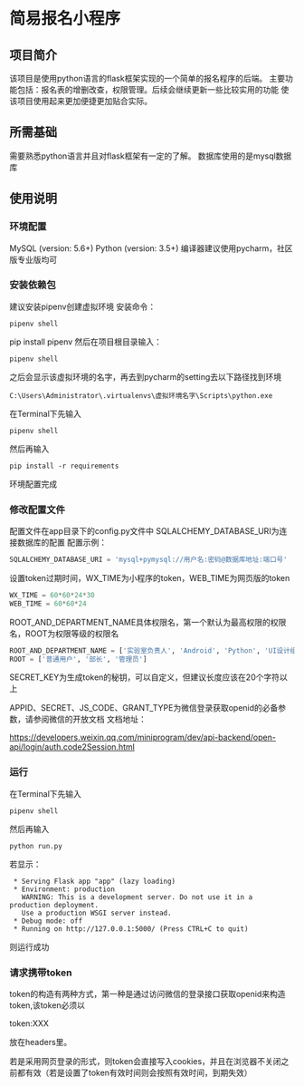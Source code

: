 # 简易报名小程序

## 项目简介
该项目是使用python语言的flask框架实现的一个简单的报名程序的后端。
主要功能包括：报名表的增删改查，权限管理。后续会继续更新一些比较实用的功能
使该项目使用起来更加便捷更加贴合实际。

## 所需基础
需要熟悉python语言并且对flask框架有一定的了解。
数据库使用的是mysql数据库

## 使用说明
### 环境配置
MySQL (version: 5.6+)
Python (version: 3.5+)
编译器建议使用pycharm，社区版专业版均可

### 安装依赖包
建议安装pipenv创建虚拟环境
安装命令：
```shell
pipenv shell
```
pip install pipenv
然后在项目根目录输入：
```shell
pipenv shell
```
之后会显示该虚拟环境的名字，再去到pycharm的setting去以下路径找到环境
```shell
C:\Users\Administrator\.virtualenvs\虚拟环境名字\Scripts\python.exe
```
在Terminal下先输入
```shell
pipenv shell
```
然后再输入
```shell
pip install -r requirements
```
环境配置完成
### 修改配置文件
配置文件在app目录下的config.py文件中
SQLALCHEMY_DATABASE_URI为连接数据库的配置
配置示例：
```python
SQLALCHEMY_DATABASE_URI = 'mysql+pymysql://用户名:密码@数据库地址:端口号'
```
设置token过期时间，WX_TIME为小程序的token，WEB_TIME为网页版的token
```python
WX_TIME = 60*60*24*30
WEB_TIME = 60*60*24
```
ROOT_AND_DEPARTMENT_NAME具体权限名，第一个默认为最高权限的权限名，ROOT为权限等级的权限名
```python
ROOT_AND_DEPARTMENT_NAME = ['实验室负责人', 'Android', 'Python', 'UI设计组', '微信小程序', 'web前端', 'Java', '普通用户']
ROOT = ['普通用户', '部长', '管理员']
```
SECRET_KEY为生成token的秘钥，可以自定义，但建议长度应该在20个字符以上

APPID、SECRET、JS_CODE、GRANT_TYPE为微信登录获取openid的必备参数，请参阅微信的开放文档
文档地址：

https://developers.weixin.qq.com/miniprogram/dev/api-backend/open-api/login/auth.code2Session.html

### 运行
在Terminal下先输入
```shell
pipenv shell
```
然后再输入
```shell
python run.py
```
若显示：
```shell
 * Serving Flask app "app" (lazy loading)
 * Environment: production
   WARNING: This is a development server. Do not use it in a production deployment.
   Use a production WSGI server instead.
 * Debug mode: off
 * Running on http://127.0.0.1:5000/ (Press CTRL+C to quit)
```
则运行成功
### 请求携带token
token的构造有两种方式，第一种是通过访问微信的登录接口获取openid来构造token,该token必须以

token:XXX

放在headers里。

若是采用网页登录的形式，则token会直接写入cookies，并且在浏览器不关闭之前都有效（若是设置了token有效时间则会按照有效时间，到期失效）